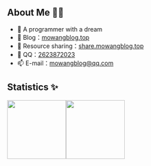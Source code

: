 ## About Me 👨‍💻
- 👋 A programmer with a dream
- 🏡 Blog：[mowangblog.top](https://mowangblog.top)
- 🌱 Resource sharing：[share.mowangblog.top](https://share.mowangblog.top)
- 💬 QQ：[2623872023](tencent://message/?uin=2623872023)
- 📫 E-mail：mowangblog@qq.com

## Statistics ✨
<img align="" height="137px"  src="https://github-readme-stats.vercel.app/api?username=mowangblog&hide_title=true&hide_border=true&show_icons=true&include_all_commits=true&line_height=21&bg_color=0,EC6C6C,FFD479,FFFC79,73FA79&theme=graywhite" /><img align="" height="137px" src="https://github-readme-stats.vercel.app/api/top-langs/?username=mowangblog&hide_title=true&hide_border=true&layout=compact&bg_color=0,73FA79,73FDFF,D783FF&theme=graywhite"/>

